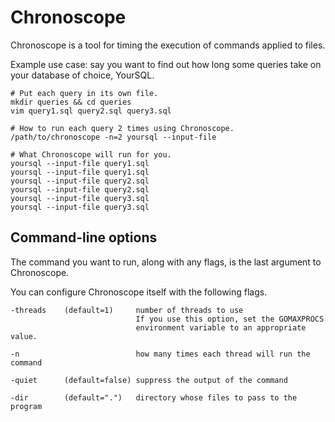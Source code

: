 Chronoscope
===========
Chronoscope is a tool for timing the execution of commands applied to files.

Example use case: say you want to find out how long some queries take on your database of choice, YourSQL.

    # Put each query in its own file.
    mkdir queries && cd queries
    vim query1.sql query2.sql query3.sql

    # How to run each query 2 times using Chronoscope.
    /path/to/chronoscope -n=2 yoursql --input-file

    # What Chronoscope will run for you.
    yoursql --input-file query1.sql
    yoursql --input-file query1.sql
    yoursql --input-file query2.sql
    yoursql --input-file query2.sql
    yoursql --input-file query3.sql
    yoursql --input-file query3.sql


Command-line options
--------------------
The command you want to run, along with any flags, is the last argument to Chronoscope.

You can configure Chronoscope itself with the following flags.

    -threads    (default=1)     number of threads to use
                                If you use this option, set the GOMAXPROCS
                                environment variable to an appropriate value.

    -n                          how many times each thread will run the command

    -quiet      (default=false) suppress the output of the command

    -dir        (default=".")   directory whose files to pass to the program
